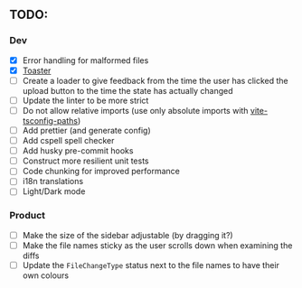 ## TODO:

### Dev

- [x] Error handling for malformed files
- [x] [Toaster](https://www.npmjs.com/package/react-toastify)
- [ ] Create a loader to give feedback from the time the user has clicked the upload button to the time the state has actually changed
- [ ] Update the linter to be more strict
- [ ] Do not allow relative imports (use only absolute imports with [vite-tsconfig-paths](https://www.npmjs.com/package/vite-tsconfig-paths))
- [ ] Add prettier (and generate config)
- [ ] Add cspell spell checker
- [ ] Add husky pre-commit hooks
- [ ] Construct more resilient unit tests
- [ ] Code chunking for improved performance
- [ ] i18n translations
- [ ] Light/Dark mode

### Product

- [ ] Make the size of the sidebar adjustable (by dragging it?)
- [ ] Make the file names sticky as the user scrolls down when examining the diffs
- [ ] Update the `FileChangeType` status next to the file names to have their own colours
